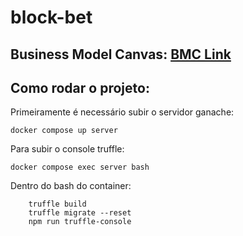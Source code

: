 # block-bet

## Business Model Canvas: [BMC Link](https://www.canva.com/design/DAGBaQGA1xA/xKYAZAaZ9XhfqMiSRokO1Q/edit?utm_content=DAGBaQGA1xA&utm_campaign=designshare&utm_medium=link2&utm_source=sharebutton)

## Como rodar o projeto:

Primeiramente é necessário subir o servidor ganache:

```
docker compose up server
```

Para subir o console truffle:

```
docker compose exec server bash
```

Dentro do bash do container:
```
    truffle build
    truffle migrate --reset
    npm run truffle-console
```


